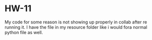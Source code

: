 # HW-11
My code for some reason is not showing up properly in collab after re running it. I have the file in my resource folder like i would fora  normal python file as well. 

